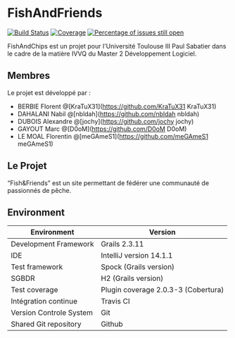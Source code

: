 # FishAndFriends
[![Build Status](https://travis-ci.org/FishAndFriends/FishAndFriends.svg?branch=master)](https://travis-ci.org/FishAndFriends/FishAndFriends)
[![Coverage](https://img.shields.io/sonar/http/sonarfish.ddns.net/fishandfriends/coverage.svg)](http://sonarfish.ddns.net/dashboard/index/fishandfriends)
[![Percentage of issues still open](http://isitmaintained.com/badge/open/FishAndFriends/FishAndFriends.svg)](http://isitmaintained.com/project/FishAndFriends/FishAndFriends "Percentage of issues still open")

FishAndChips est un projet pour l'Université Toulouse III Paul Sabatier dans le cadre de la matière IVVQ du Master 2 Développement Logiciel.

## Membres
Le projet est développé par : 
- BERBIE Florent @[KraTuX31](https://github.com/KraTuX31 KraTuX31)
- DAHALANI Nabil @[nbldah](https://github.com/nbldah nbldah)
- DUBOIS Alexandre @[jochy](https://github.com/jochy jochy)
- GAYOUT Marc @[D0oM](https://github.com/D0oM D0oM)
- LE MOAL Florentin @[meGAmeS1](https://github.com/meGAmeS1 meGAmeS1)


## Le Projet
“Fish&Friends” est un site permettant de fédérer une communauté de passionnés de pêche.

## Environment

|           Environment           |                Version                |
|              ---                |                  ---                  |
| Development Framework           | Grails 2.3.11                         |
| IDE                             | IntelliJ version 14.1.1               |
| Test framework                  | Spock (Grails version)                |
| SGBDR                           | H2 (Grails version)                   |
| Test coverage                   | Plugin coverage 2.0.3-3 (Cobertura)   |
| Intégration continue            | Travis CI                             |
| Version Controle System         | Git                                   |
| Shared Git repository           | Github                                |

